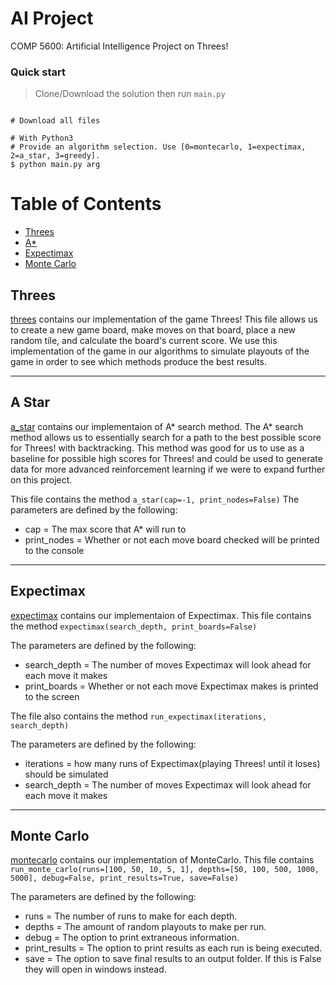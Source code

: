# AI Project
COMP 5600: Artificial Intelligence Project on Threes!

### Quick start

> Clone/Download the solution then run `main.py`

```

# Download all files

# With Python3
# Provide an algorithm selection. Use [0=montecarlo, 1=expectimax, 2=a_star, 3=greedy].
$ python main.py arg

```

# Table of Contents
* [Threes](#threes)
* [A*](#a-star)
* [Expectimax](#expectimax)
* [Monte Carlo](#monte-carlo)

## Threes

[threes](threes.py) contains our implementation of the game Threes! This file allows us to create a new game board, make 
moves on that board, place a new random tile, and calculate the board's current score. We use this implementation of the game 
in our algorithms to simulate playouts of the game in order to see which methods produce the best results.

___

## A Star

[a_star](../a_star.py) contains our implementaion of A* search method. The A* search method allows us to essentially search 
for a path to the best possible score for Threes! with backtracking. This method was good for us to use as a baseline for 
possible high scores for Threes! and could be used to generate data for more advanced reinforcement learning if we were to 
expand further on this project. 

This file contains the method `a_star(cap=-1, print_nodes=False)`
The parameters are defined by the following:
- cap = The max score that A* will run to
- print_nodes = Whether or not each move board checked will be printed to the console

___

## Expectimax

[expectimax](../expectimax.py) contains our implementaion of Expectimax. This file contains the method 
`expectimax(search_depth, print_boards=False)` 

The parameters are defined by the following:
- search_depth = The number of moves Expectimax will look ahead for each move it makes
- print_boards = Whether or not each move Expectimax makes is printed to the screen

The file also contains the method `run_expectimax(iterations, search_depth)` 

The parameters are defined by the following:
- iterations = how many runs of Expectimax(playing Threes! until it loses) should be simulated
- search_depth = The number of moves Expectimax will look ahead for each move it makes


___

## Monte Carlo
 
[montecarlo](../montecarlo.py) contains our implementation of MonteCarlo. This file contains `run_monte_carlo(runs=[100, 50, 10, 5, 1], depths=[50, 100, 500, 1000, 5000], debug=False, print_results=True, save=False)`  

The parameters are defined by the following:  
- runs = The number of runs to make for each depth.
- depths = The amount of random playouts to make per run.
- debug = The option to print extraneous information.
- print_results = The option to print results as each run is being executed.
- save = The option to save final results to an output folder. If this is False they will open in windows instead.
